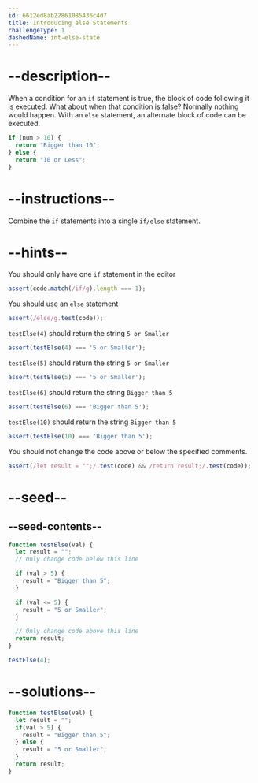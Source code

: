 ```yaml
---
id: 6612ed8ab22861085436c4d7
title: Introducing else Statements
challengeType: 1
dashedName: int-else-state
---
```


# --description--

When a condition for an `if` statement is true, the block of code following it is executed. What about when that condition is false? Normally nothing would happen. With an `else` statement, an alternate block of code can be executed.

```js
if (num > 10) {
  return "Bigger than 10";
} else {
  return "10 or Less";
}
```

# --instructions--

Combine the `if` statements into a single `if/else` statement.

# --hints--

You should only have one `if` statement in the editor

```js
assert(code.match(/if/g).length === 1);
```

You should use an `else` statement

```js
assert(/else/g.test(code));
```

`testElse(4)` should return the string `5 or Smaller`

```js
assert(testElse(4) === '5 or Smaller');
```

`testElse(5)` should return the string `5 or Smaller`

```js
assert(testElse(5) === '5 or Smaller');
```

`testElse(6)` should return the string `Bigger than 5`

```js
assert(testElse(6) === 'Bigger than 5');
```

`testElse(10)` should return the string `Bigger than 5`

```js
assert(testElse(10) === 'Bigger than 5');
```

You should not change the code above or below the specified comments.

```js
assert(/let result = "";/.test(code) && /return result;/.test(code));
```

# --seed--

## --seed-contents--

```js
function testElse(val) {
  let result = "";
  // Only change code below this line

  if (val > 5) {
    result = "Bigger than 5";
  }

  if (val <= 5) {
    result = "5 or Smaller";
  }

  // Only change code above this line
  return result;
}

testElse(4);
```

# --solutions--

```js
function testElse(val) {
  let result = "";
  if(val > 5) {
    result = "Bigger than 5";
  } else {
    result = "5 or Smaller";
  }
  return result;
}
```

